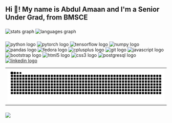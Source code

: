 <h2 align="left">Hi 👋! My name is Abdul Amaan and I'm a Senior Under Grad, from BMSCE</h2>

###

<div align="left">
  <img src="https://github-readme-stats.vercel.app/api?username=Amaan1234567&hide_title=false&hide_rank=true&show_icons=true&include_all_commits=true&count_private=true&disable_animations=false&theme=github_dark&locale=en&hide_border=true" height="150" alt="stats graph"  />
  <img src="https://github-readme-stats.vercel.app/api/top-langs?username=Amaan1234567&locale=en&hide_title=false&layout=compact&card_width=320&langs_count=9&theme=github_dark&hide_border=true" height="150" alt="languages graph"  />
</div>

###

<div align="left">
  <img src="https://cdn.jsdelivr.net/gh/devicons/devicon/icons/python/python-original.svg" height=15" alt="python logo"  />
  <img src="https://cdn.jsdelivr.net/gh/devicons/devicon/icons/pytorch/pytorch-original.svg" height=15" alt="pytorch logo"  />
  <img src="https://cdn.jsdelivr.net/gh/devicons/devicon/icons/tensorflow/tensorflow-original.svg" height=15" alt="tensorflow logo"  />
  <img src="https://cdn.jsdelivr.net/gh/devicons/devicon/icons/numpy/numpy-original.svg" height=15" alt="numpy logo"  />
  <img src="https://cdn.jsdelivr.net/gh/devicons/devicon/icons/pandas/pandas-original.svg" height=15" alt="pandas logo"  />
  <img src="https://cdn.jsdelivr.net/gh/devicons/devicon/icons/fedora/fedora-original.svg" height=15" alt="fedora logo"  />
  <img src="https://cdn.jsdelivr.net/gh/devicons/devicon/icons/cplusplus/cplusplus-original.svg" height=15" alt="cplusplus logo"  />
  <img src="https://cdn.jsdelivr.net/gh/devicons/devicon/icons/git/git-original.svg" height=15" alt="git logo"  />
  <img src="https://cdn.jsdelivr.net/gh/devicons/devicon/icons/javascript/javascript-original.svg" height=15" alt="javascript logo"  />
  <img src="https://cdn.jsdelivr.net/gh/devicons/devicon/icons/bootstrap/bootstrap-original.svg" height=15" alt="bootstrap logo"  />
  <img src="https://cdn.jsdelivr.net/gh/devicons/devicon/icons/html5/html5-original.svg" height=15" alt="html5 logo"  />
  <img src="https://cdn.jsdelivr.net/gh/devicons/devicon/icons/css3/css3-original.svg" height=15" alt="css3 logo"  />
  <img src="https://cdn.jsdelivr.net/gh/devicons/devicon/icons/postgresql/postgresql-original.svg" height=15" alt="postgresql logo"  />
</div>


<div align="left">
  <a href="https://www.linkedin.com/in/abdul-amaan-160770224/" target="_blank">
    <img src="https://img.shields.io/static/v1?message=LinkedIn&logo=linkedin&label=&color=0077B5&logoColor=white&labelColor=&style=for-the-badge" height="35" alt="linkedin logo"  />
  </a>
</div>

<table>
  <tr>
    <td><img src="https://raw.githubusercontent.com/Amaan1234567/Amaan1234567/output/snake.svg" alt="Snake animation" /></td>
  </tr>
</table>


###

<img align="left" src="https://visitor-badge.laobi.icu/badge?page_id=Amaan1234567.Amaan1234567&left_color=grey&right_color=black"  />

###
